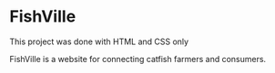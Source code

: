# FishVille

This project was done with HTML and CSS only

FishVille is a website for connecting catfish farmers and consumers.
